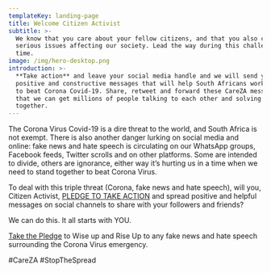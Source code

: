```yaml
---
templateKey: landing-page
title: Welcome Citizen Activist
subtitle: >-
  We know that you care about your fellow citizens, and that you also care about
  serious issues affecting our society. Lead the way during this challenging
  time.
image: /img/hero-desktop.png
introduction: >-
  **Take action** and leave your social media handle and we will send you
  positive and constructive messages that will help South Africans work together
  to beat Corona Covid-19. Share, retweet and forward these CareZA messages so
  that we can get millions of people talking to each other and solving issues
  together.
---
```

The Corona Virus Covid-19 is a dire threat to the world, and South Africa is not exempt. There is also another danger lurking on social media and online: fake news and hate speech is circulating on our WhatsApp groups, Facebook feeds, Twitter scrolls and on other platforms. Some are intended to divide, others are ignorance, either way it’s hurting us in a time when we need to stand together to beat Corona Virus.

To deal with this triple threat (Corona, fake news and hate speech), will you, Citizen Activist, [PLEDGE TO TAKE ACTION](/covid/pledge) and spread positive and helpful messages on social channels to share with your followers and friends?

We can do this. It all starts with YOU.

[Take the Pledge](/covid/pledge) to Wise up and Rise Up to any fake news and hate speech surrounding the Corona Virus emergency.

\#CareZA #StopTheSpread